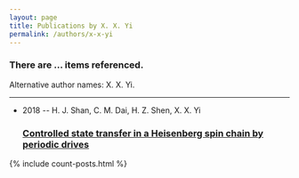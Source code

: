 ```yaml
---
layout: page
title: Publications by X. X. Yi
permalink: /authors/x-x-yi
---
```


<h3 id="number-posts">There are ... items referenced.</h3>
<p id='info-authors'>Alternative author names: X. X. Yi.</p>
<hr />
<ul class="post-list">
<li><span class='post-meta'>2018 -- H. J. Shan, C. M. Dai, H. Z. Shen, X. X. Yi</span><h3><a class='post-link' href="{{ site.baseurl }}/controlled-state-transfer-in-a-heisenberg-spin-chain-by-periodic-drives">Controlled state transfer in a Heisenberg spin chain by periodic drives</a></h3></li>

</ul>
{% include count-posts.html %}
